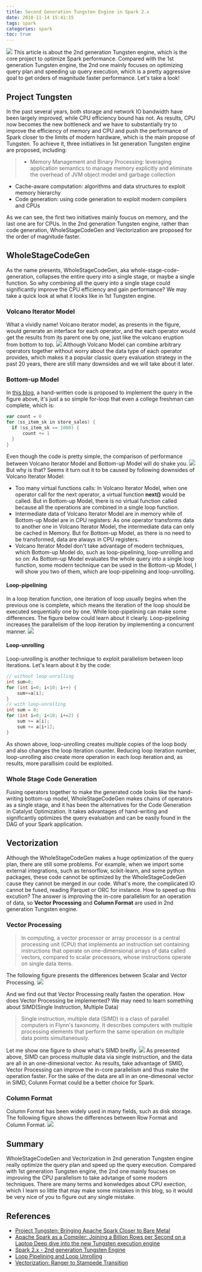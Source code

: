 ```yaml
---
title: Second Generation Tungsten Engine in Spark 2.x
date: 2018-11-14 15:41:15
tags: spark
categories: spark
toc: true
---
```

![](https://github.com/JoeAsir/blog-image/raw/master/blog/background/adventure-climb-691668.jpg)
This article is about the 2nd generation Tungsten engine, which is the core project to optimize Spark performance. Compared with the 1st generation Tungsten engine, the 2nd one mainly focuses on optimizing query plan and speeding up query execution, which is a pretty aggressive goal to get orders of magnitude faster performance. Let's take a look!
<!--more-->
## Project Tungsten
In the past several years, both storage and network IO bandwidth have been largely improved, while CPU efficiency bound has not. As results, CPU now becomes the new bottleneck and we have to substantially try to improve the efficiency of memory and CPU and push the performance of Spark closer to the limits of modern hardware, which is the main propose of Tungsten. To achieve it, three initiatives in 1st generation Tungsten engine are proposed, including:
> * Memory Management and Binary Processing: leveraging application semantics to manage memory explicitly and eliminate the overhead of JVM object model and garbage collection
* Cache-aware computation: algorithms and data structures to exploit memory hierarchy
* Code generation: using code generation to exploit modern compilers and CPUs

As we can see, the first two initiatives mainly foucus on memory, and the last one are for CPUs. In the 2nd generation Tungsten engine, rather than code generation, WholeStageCodeGen and Vectorization are proposed for the order of magnitude faster.
## WholeStageCodeGen
As the name presents, WholeStageCodeGen, aka whole-stage-code-generation, collapses the entire query into a single stage, or maybe a single function. So why combining all the query into a single stage could significantly improve the CPU efficiency and gain performance? We may take a quick look at what it looks like in 1st Tungsten engine.
### Volcano Iterator Model
What a vividly name! Volcano iterator model, as presents in the figure, would generate an interface for each operator, and the each operator would get the results from its parent one by one, just like the volcano eruption from bottom to top. 
![](https://github.com/JoeAsir/blog-image/raw/master/blog/19/19-1.png)
Although Volcano Model can combine arbitrary operators together without worry about the data type of each operator provides, which makes it a popular classic query evaluation strategy in the past 20 years, there are still many downsides and we will take about it later. 
### Bottom-up Model
In [this blog](https://databricks.com/blog/2016/05/23/apache-spark-as-a-compiler-joining-a-billion-rows-per-second-on-a-laptop.html), a hand-written code is proposed to implement the query in the figure above, it's just a so simple for-loop that even a college freshman can complete, which is:
```scala
var count = 0
for (ss_item_sk in store_sales) {
  if (ss_item_sk == 1000) {
      count += 1
  }
}        
```
Even though the code is pretty simple, the comparison of performance  between Volcano Iterator Model and Bottom-up Model will do shake you. 
![](https://github.com/JoeAsir/blog-image/raw/master/blog/19/19-2.png)
But why is that? Seems it turn out it to be caused by following downsides of Volcano Iterator Model:
* Too many virtual functions calls:
In Volcano Iterator Model, when one operator call for the next operator, a virtual function **next()** would be called. But in Bottom-up Model, there is no virtual function called because all the operations are combined in a single loop function.
* Intermediate data of Volcano Iterator Model are in memory while of Bottom-up Model are in CPU registers:
As one operator transforms data to another one in Volcano Iterator Model, the intermediate data can only be cached in Memory. But for Bottom-up Model, as there is no need to be transformed, data are always in CPU registers.
* Volcano Iterator Model don't take advantage of modern techniques, which Bottom-up Model do, such as loop-pipelining, loop-unrolling and so on:
As Bottom-up Model evaluates the whole query into a single loop function, some modern technique can be used in the Bottom-up Model, I will show you two of them, which are loop-pipelining and loop-unrolling.

#### Loop-pipelining 
In a loop iteration function, one iteration of loop usually begins when the previous one is complete, which means the iteration of the loop should be executed sequentially one by one. While loop-pipelining can make some differences. The figure below could learn about it clearly. Loop-pipelining increases the parallelism of the loop iteration by implementing a concurrent manner.
![](https://github.com/JoeAsir/blog-image/raw/master/blog/19/19-3.png)
#### Loop-unrolling
Loop-unrolling is another technique to exploit parallelism between loop iterations. Let's learn about it by the code:
```java
// without loop-unrolling
int sum=0;
for (int i=0; i<10; i++) {
    sum+=a[i];
}
// with loop-unrolling
int sum = 0;
for (int i=0; i<10; i+=2) {
    sum += a[i];
    sum += a[i+1];
}
```
As shown above, loop-unrolling creates multiple copies of the loop body and also changes the loop iteration counter. Reducing loop iteration number, loop-unrolling also create more operation in each loop iteration and, as results, more parallisim could be exploited. 

### Whole Stage Code Generation
Fusing operators together to make the generated code looks like the hand-writing bottom-up model, WholeStageCodeGen makes chains of operators as a single stage, and it has been the alternatives for the Code Generation in Catalyst Optimization. It takes advantages of hand-writing and significantly optimizes the query evaluation and can be easily found in the DAG of your Spark application.
## Vectorization
Although the WholeStageCodeGen makes a huge optimization of the query plan, there are still some problems. For example, when we import some external integrations, such as tensorflow, scikit-learn, and some python packages, these code cannot be optimized by the WholeStageCodeGen cause they cannot be merged in our code. What's more, the complicated IO cannot be fused, reading Parquet or ORC for instance. How to speed up this excution? The answer is improving the in-core parallelism for an operation of data, so **Vector Processing** and **Column Format** are used in 2nd generation Tungsten engine.
### Vector Processing
> In computing, a vector processor or array processor is a central processing unit (CPU) that implements an instruction set containing instructions that operate on one-dimensional arrays of data called vectors, compared to scalar processors, whose instructions operate on single data items.

The following figure presents the differences between Scalar and Vector Processing. 
![](https://github.com/JoeAsir/blog-image/raw/master/blog/19/19-4.png)

And we find out that Vector Processing really fasten the operation. How does Vector Processing be implemented? We may need to learn something about SIMD(Single Instruction, Multiple Data)
> Single instruction, multiple data (SIMD) is a class of parallel computers in Flynn's taxonomy. It describes computers with multiple processing elements that perform the same operation on multiple data points simultaneously.

Let me show one figure to show what's SIMD breifly.
![](https://github.com/JoeAsir/blog-image/raw/master/blog/19/19-5.png)
As presented above, SIMD can process multuple data via single instruction, and the data are all in an one-dimesional vector. As results, take advantage of SMID, Vector Processing can improve the in-core parallelism and thus make the operation faster. For the sake of the data are all in an one-dimesonal vector in SIMD, Colunm Format could be a better choice for Spark.

### Column Format
Column Format has been widely used in many fields, such as disk storage. The following figure shows the differences between Row Format and Column Format.
![](https://github.com/JoeAsir/blog-image/raw/master/blog/19/19-6.png)

## Summary
WholeStageCodeGen and Vectorization in 2nd generation Tungsten engine really optimize the query plan and speed up the query execution. Compared with 1st generation Tungsten engine, the 2nd one mainly foucses on improving the CPU parallelism to take advtange of some modern techniques. There are many terms and konwledges about CPU exection, which I learn so little that may make some mistakes in this blog, so it would be very nice of you to figure out any single mistake.
## References
* [Project Tungsten: Bringing Apache Spark Closer to Bare Metal](https://databricks.com/blog/2015/04/28/project-tungsten-bringing-spark-closer-to-bare-metal.html)
* [Apache Spark as a Compiler: Joining a Billion Rows per Second on a Laptop
Deep dive into the new Tungsten execution engine](https://databricks.com/blog/2016/05/23/apache-spark-as-a-compiler-joining-a-billion-rows-per-second-on-a-laptop.html)
* [Spark 2.x - 2nd generation Tungsten Engine](https://spoddutur.github.io/spark-notes/second_generation_tungsten_engine.html)
* [Loop Pipelining and Loop Unrolling](https://www.xilinx.com/support/documentation/sw_manuals/xilinx2015_2/sdsoc_doc/topics/calling-coding-guidelines/concept_pipelining_loop_unrolling.html#)
* [Vectorization: Ranger to Stampede Transition](http://www.cac.cornell.edu/education/training/ParallelFall2012/Vectorization.pdf)
